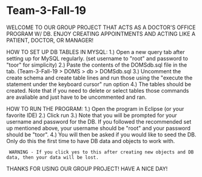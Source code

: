# Team-3-Fall-19

WELCOME TO OUR GROUP PROJECT THAT ACTS AS A DOCTOR'S OFFICE PROGRAM W/ DB. ENJOY CREATING APPOINTMENTS AND ACTING LIKE A PATIENT, DOCTOR, 
OR MANAGER!

HOW TO SET UP DB TABLES IN MYSQL:
1.) Open a new query tab after setting up for MySQL regularly. (set username to "root" and password to "toor" for simplicity)
2.) Paste the contents of the DOMSdb.sql file in the tab.  (Team-3-Fall-19 > DOMS > db > DOMSdb.sql
3.) Uncomment the create schema and create table lines and run those using the "execute the statement under the keyboard cursor" run option
4.) The tables should be created. Note that if you need to delete or select tables those commands are avaliable and just have to be 
    uncommented and ran. 


HOW TO RUN THE PROGRAM: 
1.) Open the program in Eclipse (or your favorite IDE) 
2.) Click run
3.) Note that you will be prompted for your username and password for the DB. If you followed the recommended set up mentioned above, 
    your username should be "root" and your password should be "toor". 
4.) You will then be asked if you would like to seed the DB. Only do this the first time to have DB data and objects to work with. 

     WARNING - If you click yes to this after creating new objects and DB data, then your data will be lost. 
  

THANKS FOR USING OUR GROUP PROJECT! HAVE A NICE DAY!
